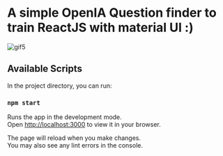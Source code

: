 # A simple OpenIA Question finder to train ReactJS with material UI :)

![gif5](https://user-images.githubusercontent.com/58194653/210456489-844a067a-535d-4c55-9b60-e4bd8c7c83db.gif)

## Available Scripts

In the project directory, you can run:

### `npm start`

Runs the app in the development mode.\
Open [http://localhost:3000](http://localhost:3000) to view it in your browser.

The page will reload when you make changes.\
You may also see any lint errors in the console.
